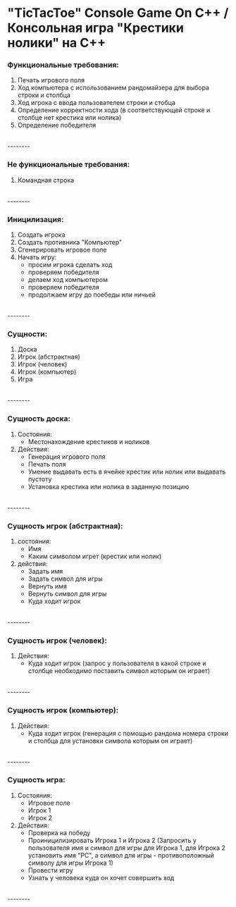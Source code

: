 # "TicTacToe" Console Game On C++ / <br>Консольная игра "Крестики нолики" на C++

### Функциональные требования:

1) Печать игрового поля
2) Ход компьютера с использованием рандомайзера для выбора строки и столбца
3) Ход игрока с ввода пользователем строки и стобца
4) Определение корректности хода (в соответствующей строке и столбце нет крестика или нолика)
5) Определение победителя  
<br>
--------

### Не функциональные требования:
1) Командная строка  
<br>
--------

### Иницилизация:
1) Cоздать игрока
2) Cоздать противника "Компьютер"
3) Cгенерировать игровое поле
4) Начать игру:
   - просим игрока сделать ход
   - проверяем победителя
   - делаем ход компьютером
   - проверяем победителя
   - продолжаем игру до поебеды или ничьей  
<br>
--------

### Cущности:
1) Доска
2) Игрок (абстрактная)
3) Игрок (человек)
4) Игрок (компьютер)
5) Игра  
<br>
--------

### Сущность доска:
1) Состояния:
   + Местонахождение крестиков и ноликов
2) Действия:
   + Генерация игрового поля
   + Печать поля
   + Умение выдавать есть в ячейке крестик или нолик или выдавать пустоту
   + Установка крестика или нолика в заданную позицию  
<br>
--------

### Сущность игрок (абстрактная):
1) состояния:
   + Имя
   + Каким символом игрет (крестик или нолик)
2) действия:
   + Задать имя
   + Задать символ для игры
   + Вернуть имя
   + Вернуть символ для игры
   + Куда ходит игрок  
<br>
--------

### Сущность игрок (человек):
1) Действия:
   + Куда ходит игрок (запрос у пользователя в какой строке и столбце необходимо поставить символ которым он играет)  
<br>
--------

### Сущность игрок (компьютер):
1) Действия:
   + Куда ходит игрок (генерация с помощью рандома номера строки и столбца для установки символа которым он играет)  
<br>
--------

### Сущность игра:
1) Состояния: 
   + Игровое поле
   + Игрок 1
   + Игрок 2
2) Действия:
   - Проверка на победу
   - Проиницилизировать Игрока 1 и Игрока 2 (Запросить у пользователя имя и символ для игры для Игрока 1, для Игрока 2 установить имя "PC", а символ для игры - противоположный символу для игры Игрока 1)
   - Провести игру 
   - Узнать у человека куда он хочет совершить ход
<br>
--------